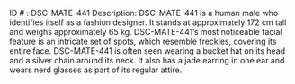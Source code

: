 ID # : DSC-MATE-441
Description: DSC-MATE-441 is a human male who identifies itself as a fashion designer. It stands at approximately 172 cm tall and weighs approximately 65 kg. DSC-MATE-441’s most noticeable facial feature is an intricate set of spots, which resemble freckles, covering its entire face. DSC-MATE-441 is often seen wearing a bucket hat on its head and a silver chain around its neck. It also has a jade earring in one ear and wears nerd glasses as part of its regular attire.